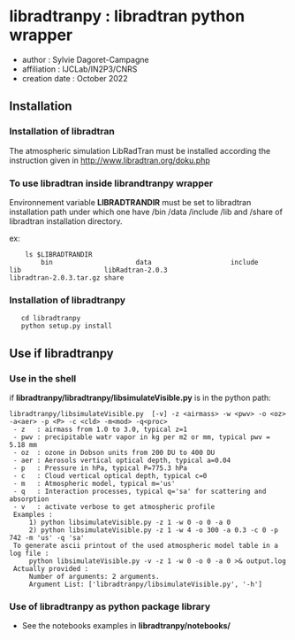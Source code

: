 # libradtranpy : libradtran python wrapper

- author : Sylvie Dagoret-Campagne
- affiliation : IJCLab/IN2P3/CNRS
- creation date : October 2022


## Installation

### Installation of libradtran

The atmospheric simulation LibRadTran must be installed according the instruction given in 
http://www.libradtran.org/doku.php


### To use libradtran inside librandtranpy wrapper


Environnement variable **LIBRADTRANDIR** must be set to libradtran installation path under which one have /bin /data /include /lib and /share of libradtran installation directory. 

ex:

		ls $LIBRADTRANDIR
			bin                     data                    include                 			lib                     libRadtran-2.0.3        			libradtran-2.0.3.tar.gz share


### Installation of libradtranpy

       cd libradtranpy
       python setup.py install
       
## Use if libradtranpy


### Use in the shell

if **libradtranpy/libradtranpy/libsimulateVisible.py** is in the python path:


	libradtranpy/libsimulateVisible.py  [-v] -z <airmass> -w <pwv> -o <oz> -a<aer> -p <P> -c <cld> -m<mod> -q<proc>
 	 - z   : airmass from 1.0 to 3.0, typical z=1 
 	 - pwv : precipitable watr vapor in kg per m2 or mm, typical pwv = 5.18 mm
 	 - oz  : ozone in Dobson units from 200 DU to 400 DU
 	 - aer : Aerosols vertical optical depth, typical a=0.04
 	 - p   : Pressure in hPa, typical P=775.3 hPa  
 	 - c   : Cloud vertical optical depth, typical c=0
 	 - m   : Atmospheric model, typical m='us' 
 	 - q   : Interaction processes, typical q='sa' for scattering and absorption
 	 - v   : activate verbose to get atmospheric profile
	 Examples : 
	 	 1) python libsimulateVisible.py -z 1 -w 0 -o 0 -a 0
	 	 2) python libsimulateVisible.py -z 1 -w 4 -o 300 -a 0.3 -c 0 -p 742 -m 'us' -q 'sa'
	 To generate ascii printout of the used atmospheric model table in a log file :
	 	 python libsimulateVisible.py -v -z 1 -w 0 -o 0 -a 0 >& output.log
	 Actually provided : 
	 	 Number of arguments: 2 arguments.
	 	 Argument List: ['libradtranpy/libsimulateVisible.py', '-h'] 
	 	 
	 	 
### Use of libradtranpy as python package library

- See the notebooks examples in **libradtranpy/notebooks/**


